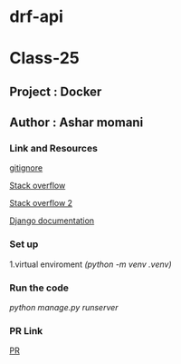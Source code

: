 # drf-api

# Class-25

## Project : Docker

## Author : Ashar momani 

### Link and Resources 

[gitignore](https://www.toptal.com/developers/gitignore)

[Stack overflow](https://stackoverflow.com/questions/27220403/django-paypal-ipn-urls-include-not-working)

[Stack overflow 2](https://stackoverflow.com/questions/37471735/global-name-get-user-model-is-not-defined)

[Django documentation](https://docs.djangoproject.com/en/4.1/topics/migrations/)


### Set up 
1.virtual enviroment _*(python -m venv .venv)*_

### Run the code 
_*python manage.py runserver*_

### PR Link
[PR](https://github.com/Ashar121299/drf-api/pull/1)
